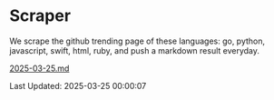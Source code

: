 # Scraper

We scrape the github trending page of these languages: go, python, javascript, swift, html, ruby, and push a markdown result everyday.

[2025-03-25.md](https://github.com/henson/Scraper/blob/master/2025-03-25.md)

Last Updated: 2025-03-25 00:00:07